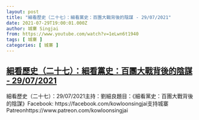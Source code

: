 ```yaml
---
layout: post
title: "細看歷史（二十七）：細看黨史：百團大戰背後的陰謀 - 29/07/2021"
date: 2021-07-29T19:00:01.000Z
author: 城寨 Singjai
from: https://www.youtube.com/watch?v=1eLwn6t1940
tags: [ 城寨 ]
categories: [ 城寨 ]
---
```

<!--1627585201000-->
[細看歷史（二十七）：細看黨史：百團大戰背後的陰謀 - 29/07/2021](https://www.youtube.com/watch?v=1eLwn6t1940)
------

<div>
細看歷史（二十七）：29/07/2021主持：劉細良題目：《細看黨史：百團大戰背後的陰謀》Facebook: https://facebook.com/kowloonsingjai支持城寨Patreonhttps://www.patreon.com/kowloonsingjai
</div>
